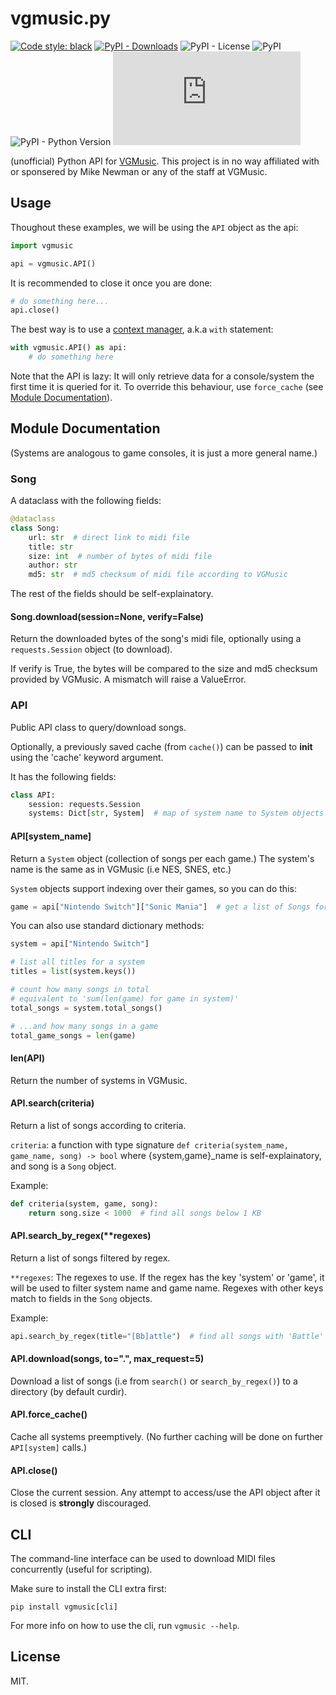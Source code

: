 # vgmusic.py

[![Code style: black](https://img.shields.io/badge/code%20style-black-000000.svg)](https://github.com/psf/black)
[![PyPI - Downloads](https://img.shields.io/pypi/dm/vgmusic)](https://pypi.org/project/vgmusic)
![PyPI - License](https://img.shields.io/pypi/l/vgmusic)
![PyPI](https://img.shields.io/pypi/v/vgmusic)
![PyPI - Python Version](https://img.shields.io/pypi/pyversions/vgmusic)
![Lines of code](https://img.shields.io/tokei/lines/github/ongyx/vgmusic.py)

(unofficial) Python API for [VGMusic](https://vgmusic.com).
This project is in no way affiliated with or sponsered by Mike Newman or any of the staff at VGMusic.

## Usage

Thoughout these examples, we will be using the `API` object as the api:

```python
import vgmusic

api = vgmusic.API()
```

It is recommended to close it once you are done:

```python
# do something here...
api.close()
```

The best way is to use a [context manager](https://www.python.org/dev/peps/pep-0343/), a.k.a `with` statement:

```python
with vgmusic.API() as api:
    # do something here
```

Note that the API is lazy: It will only retrieve data for a console/system the first time it is queried for it.
To override this behaviour, use `force_cache` (see [Module Documentation](#module-documentation)).

## Module Documentation

(Systems are analogous to game consoles, it is just a more general name.)

### Song

A dataclass with the following fields:

```python
@dataclass
class Song:
    url: str  # direct link to midi file
    title: str
    size: int  # number of bytes of midi file
    author: str
    md5: str  # md5 checksum of midi file according to VGMusic
```

The rest of the fields should be self-explainatory.

#### Song.download(session=None, verify=False)

Return the downloaded bytes of the song's midi file, optionally using a `requests.Session` object (to download).

If verify is True, the bytes will be compared to the size and md5 checksum provided by VGMusic.
A mismatch will raise a ValueError.

### API

Public API class to query/download songs.

Optionally, a previously saved cache (from `cache()`) can be passed to __init__ using the 'cache' keyword argument.

It has the following fields:

```python
class API:
    session: requests.Session
    systems: Dict[str, System]  # map of system name to System objects
```

#### API[system_name]

Return a `System` object (collection of songs per each game.)
The system's name is the same as in VGMusic (i.e NES, SNES, etc.)

`System` objects support indexing over their games, so you can do this:

```python
game = api["Nintendo Switch"]["Sonic Mania"]  # get a list of Songs for a specific system and game
```

You can also use standard dictionary methods:

```python
system = api["Nintendo Switch"]

# list all titles for a system
titles = list(system.keys())

# count how many songs in total
# equivalent to 'sum(len(game) for game in system)'
total_songs = system.total_songs()

# ...and how many songs in a game
total_game_songs = len(game)
```

#### len(API)

Return the number of systems in VGMusic.

#### API.search(criteria)

Return a list of songs according to criteria.

`criteria`: a function with type signature `def criteria(system_name, game_name, song) -> bool`
    where {system,game}_name is self-explainatory, and song is a `Song` object.

Example:

```python
def criteria(system, game, song):
    return song.size < 1000  # find all songs below 1 KB
```

#### API.search_by_regex(**regexes)

Return a list of songs filtered by regex.

`**regexes`: The regexes to use. If the regex has the key 'system' or 'game',
    it will be used to filter system name and game name.
    Regexes with other keys match to fields in the `Song` objects.

Example:

```python
api.search_by_regex(title="[Bb]attle")  # find all songs with 'Battle' or 'battle' in their titles.
```

#### API.download(songs, to=".", max_request=5)

Download a list of songs (i.e from `search()` or `search_by_regex()`) to a directory (by default curdir).

#### API.force_cache()

Cache all systems preemptively.
(No further caching will be done on further `API[system]` calls.)

#### API.close()

Close the current session.
Any attempt to access/use the API object after it is closed is **strongly** discouraged.

## CLI

The command-line interface can be used to download MIDI files concurrently (useful for scripting).

Make sure to install the CLI extra first:

```
pip install vgmusic[cli]
```

For more info on how to use the cli, run `vgmusic --help`.

## License
MIT.
